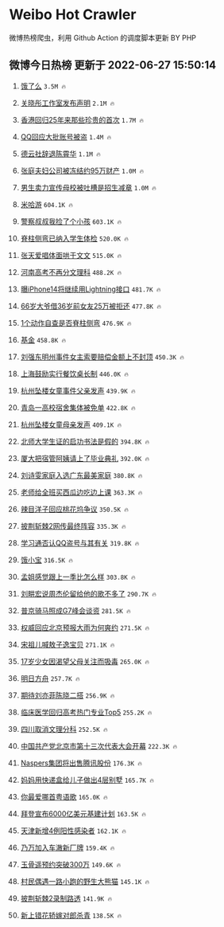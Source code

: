 # Weibo Hot Crawler 



微博热榜爬虫，利用 Github Action 的调度脚本更新 BY PHP 


## 微博今日热榜 更新于 2022-06-27 15:50:14 
1. [饿了么](https://s.weibo.com/weibo?q=%E9%A5%BF%E4%BA%86%E4%B9%88&Refer=top) `3.5M 🔥` 

1. [关晓彤工作室发布声明](https://s.weibo.com/weibo?q=%23%E5%85%B3%E6%99%93%E5%BD%A4%E5%B7%A5%E4%BD%9C%E5%AE%A4%E5%8F%91%E5%B8%83%E5%A3%B0%E6%98%8E%23&Refer=top) `2.1M 🔥` 

1. [香港回归25年来那些珍贵的首次](https://s.weibo.com/weibo?q=%23%E9%A6%99%E6%B8%AF%E5%9B%9E%E5%BD%9225%E5%B9%B4%E6%9D%A5%E9%82%A3%E4%BA%9B%E7%8F%8D%E8%B4%B5%E7%9A%84%E9%A6%96%E6%AC%A1%23&Refer=top) `1.7M 🔥` 

1. [QQ回应大批账号被盗](https://s.weibo.com/weibo?q=%23QQ%E5%9B%9E%E5%BA%94%E5%A4%A7%E6%89%B9%E8%B4%A6%E5%8F%B7%E8%A2%AB%E7%9B%97%23&Refer=top) `1.4M 🔥` 

1. [德云社辞退陈霄华](https://s.weibo.com/weibo?q=%23%E5%BE%B7%E4%BA%91%E7%A4%BE%E8%BE%9E%E9%80%80%E9%99%88%E9%9C%84%E5%8D%8E%23&Refer=top) `1.1M 🔥` 

1. [张庭夫妇公司被冻结约95万财产](https://s.weibo.com/weibo?q=%23%E5%BC%A0%E5%BA%AD%E5%A4%AB%E5%A6%87%E5%85%AC%E5%8F%B8%E8%A2%AB%E5%86%BB%E7%BB%93%E7%BA%A695%E4%B8%87%E8%B4%A2%E4%BA%A7%23&Refer=top) `1.0M 🔥` 

1. [男生卖力宣传母校被吐槽是招生减章](https://s.weibo.com/weibo?q=%23%E7%94%B7%E7%94%9F%E5%8D%96%E5%8A%9B%E5%AE%A3%E4%BC%A0%E6%AF%8D%E6%A0%A1%E8%A2%AB%E5%90%90%E6%A7%BD%E6%98%AF%E6%8B%9B%E7%94%9F%E5%87%8F%E7%AB%A0%23&Refer=top) `1.0M 🔥` 

1. [米哈游](https://s.weibo.com/weibo?q=%E7%B1%B3%E5%93%88%E6%B8%B8&Refer=top) `604.1K 🔥` 

1. [警察叔叔我捡了个小孩](https://s.weibo.com/weibo?q=%23%E8%AD%A6%E5%AF%9F%E5%8F%94%E5%8F%94%E6%88%91%E6%8D%A1%E4%BA%86%E4%B8%AA%E5%B0%8F%E5%AD%A9%23&Refer=top) `603.1K 🔥` 

1. [脊柱侧弯已纳入学生体检](https://s.weibo.com/weibo?q=%23%E8%84%8A%E6%9F%B1%E4%BE%A7%E5%BC%AF%E5%B7%B2%E7%BA%B3%E5%85%A5%E5%AD%A6%E7%94%9F%E4%BD%93%E6%A3%80%23&Refer=top) `520.0K 🔥` 

1. [张天爱唱体面哄于文文](https://s.weibo.com/weibo?q=%23%E5%BC%A0%E5%A4%A9%E7%88%B1%E5%94%B1%E4%BD%93%E9%9D%A2%E5%93%84%E4%BA%8E%E6%96%87%E6%96%87%23&Refer=top) `515.0K 🔥` 

1. [河南高考不再分文理科](https://s.weibo.com/weibo?q=%23%E6%B2%B3%E5%8D%97%E9%AB%98%E8%80%83%E4%B8%8D%E5%86%8D%E5%88%86%E6%96%87%E7%90%86%E7%A7%91%23&Refer=top) `488.2K 🔥` 

1. [曝iPhone14将继续用Lightning接口](https://s.weibo.com/weibo?q=%23%E6%9B%9DiPhone14%E5%B0%86%E7%BB%A7%E7%BB%AD%E7%94%A8Lightning%E6%8E%A5%E5%8F%A3%23&Refer=top) `481.7K 🔥` 

1. [66岁大爷借36岁前女友25万被拒还](https://s.weibo.com/weibo?q=%2366%E5%B2%81%E5%A4%A7%E7%88%B7%E5%80%9F36%E5%B2%81%E5%89%8D%E5%A5%B3%E5%8F%8B25%E4%B8%87%E8%A2%AB%E6%8B%92%E8%BF%98%23&Refer=top) `477.8K 🔥` 

1. [1个动作自查是否脊柱侧弯](https://s.weibo.com/weibo?q=%231%E4%B8%AA%E5%8A%A8%E4%BD%9C%E8%87%AA%E6%9F%A5%E6%98%AF%E5%90%A6%E8%84%8A%E6%9F%B1%E4%BE%A7%E5%BC%AF%23&Refer=top) `476.9K 🔥` 

1. [基金](https://s.weibo.com/weibo?q=%E5%9F%BA%E9%87%91&Refer=top) `458.8K 🔥` 

1. [刘强东明州事件女主索要赔偿金额上不封顶](https://s.weibo.com/weibo?q=%23%E5%88%98%E5%BC%BA%E4%B8%9C%E6%98%8E%E5%B7%9E%E4%BA%8B%E4%BB%B6%E5%A5%B3%E4%B8%BB%E7%B4%A2%E8%A6%81%E8%B5%94%E5%81%BF%E9%87%91%E9%A2%9D%E4%B8%8A%E4%B8%8D%E5%B0%81%E9%A1%B6%23&Refer=top) `450.3K 🔥` 

1. [上海鼓励实行餐饮桌长制](https://s.weibo.com/weibo?q=%23%E4%B8%8A%E6%B5%B7%E9%BC%93%E5%8A%B1%E5%AE%9E%E8%A1%8C%E9%A4%90%E9%A5%AE%E6%A1%8C%E9%95%BF%E5%88%B6%23&Refer=top) `446.0K 🔥` 

1. [杭州坠楼女童事件父亲发声](https://s.weibo.com/weibo?q=%23%E6%9D%AD%E5%B7%9E%E5%9D%A0%E6%A5%BC%E5%A5%B3%E7%AB%A5%E4%BA%8B%E4%BB%B6%E7%88%B6%E4%BA%B2%E5%8F%91%E5%A3%B0%23&Refer=top) `439.9K 🔥` 

1. [青岛一高校宿舍集体被免单](https://s.weibo.com/weibo?q=%23%E9%9D%92%E5%B2%9B%E4%B8%80%E9%AB%98%E6%A0%A1%E5%AE%BF%E8%88%8D%E9%9B%86%E4%BD%93%E8%A2%AB%E5%85%8D%E5%8D%95%23&Refer=top) `422.8K 🔥` 

1. [杭州坠楼女童母亲发声](https://s.weibo.com/weibo?q=%23%E6%9D%AD%E5%B7%9E%E5%9D%A0%E6%A5%BC%E5%A5%B3%E7%AB%A5%E6%AF%8D%E4%BA%B2%E5%8F%91%E5%A3%B0%23&Refer=top) `409.1K 🔥` 

1. [北师大学生证的启功书法是假的](https://s.weibo.com/weibo?q=%23%E5%8C%97%E5%B8%88%E5%A4%A7%E5%AD%A6%E7%94%9F%E8%AF%81%E7%9A%84%E5%90%AF%E5%8A%9F%E4%B9%A6%E6%B3%95%E6%98%AF%E5%81%87%E7%9A%84%23&Refer=top) `394.8K 🔥` 

1. [厦大把宿管阿姨请上了毕业典礼](https://s.weibo.com/weibo?q=%23%E5%8E%A6%E5%A4%A7%E6%8A%8A%E5%AE%BF%E7%AE%A1%E9%98%BF%E5%A7%A8%E8%AF%B7%E4%B8%8A%E4%BA%86%E6%AF%95%E4%B8%9A%E5%85%B8%E7%A4%BC%23&Refer=top) `392.0K 🔥` 

1. [刘诗雯家庭入选广东最美家庭](https://s.weibo.com/weibo?q=%23%E5%88%98%E8%AF%97%E9%9B%AF%E5%AE%B6%E5%BA%AD%E5%85%A5%E9%80%89%E5%B9%BF%E4%B8%9C%E6%9C%80%E7%BE%8E%E5%AE%B6%E5%BA%AD%23&Refer=top) `380.8K 🔥` 

1. [老师给全班买西瓜边吃边上课](https://s.weibo.com/weibo?q=%23%E8%80%81%E5%B8%88%E7%BB%99%E5%85%A8%E7%8F%AD%E4%B9%B0%E8%A5%BF%E7%93%9C%E8%BE%B9%E5%90%83%E8%BE%B9%E4%B8%8A%E8%AF%BE%23&Refer=top) `363.3K 🔥` 

1. [辣目洋子回应桃花坞争议](https://s.weibo.com/weibo?q=%23%E8%BE%A3%E7%9B%AE%E6%B4%8B%E5%AD%90%E5%9B%9E%E5%BA%94%E6%A1%83%E8%8A%B1%E5%9D%9E%E4%BA%89%E8%AE%AE%23&Refer=top) `350.5K 🔥` 

1. [披荆斩棘2网传最终阵容](https://s.weibo.com/weibo?q=%23%E6%8A%AB%E8%8D%86%E6%96%A9%E6%A3%982%E7%BD%91%E4%BC%A0%E6%9C%80%E7%BB%88%E9%98%B5%E5%AE%B9%23&Refer=top) `335.3K 🔥` 

1. [学习通否认QQ盗号与其有关](https://s.weibo.com/weibo?q=%23%E5%AD%A6%E4%B9%A0%E9%80%9A%E5%90%A6%E8%AE%A4QQ%E7%9B%97%E5%8F%B7%E4%B8%8E%E5%85%B6%E6%9C%89%E5%85%B3%23&Refer=top) `319.8K 🔥` 

1. [饿小宝](https://s.weibo.com/weibo?q=%E9%A5%BF%E5%B0%8F%E5%AE%9D&Refer=top) `316.5K 🔥` 

1. [孟姐感觉跟上一季比怎么样](https://s.weibo.com/weibo?q=%23%E5%AD%9F%E5%A7%90%E6%84%9F%E8%A7%89%E8%B7%9F%E4%B8%8A%E4%B8%80%E5%AD%A3%E6%AF%94%E6%80%8E%E4%B9%88%E6%A0%B7%23&Refer=top) `303.8K 🔥` 

1. [刘畊宏说周杰伦留给他的歌不多了](https://s.weibo.com/weibo?q=%23%E5%88%98%E7%95%8A%E5%AE%8F%E8%AF%B4%E5%91%A8%E6%9D%B0%E4%BC%A6%E7%95%99%E7%BB%99%E4%BB%96%E7%9A%84%E6%AD%8C%E4%B8%8D%E5%A4%9A%E4%BA%86%23&Refer=top) `290.7K 🔥` 

1. [普京骑马照成G7峰会谈资](https://s.weibo.com/weibo?q=%23%E6%99%AE%E4%BA%AC%E9%AA%91%E9%A9%AC%E7%85%A7%E6%88%90G7%E5%B3%B0%E4%BC%9A%E8%B0%88%E8%B5%84%23&Refer=top) `281.5K 🔥` 

1. [权威回应北京预报大雨为何爽约](https://s.weibo.com/weibo?q=%23%E6%9D%83%E5%A8%81%E5%9B%9E%E5%BA%94%E5%8C%97%E4%BA%AC%E9%A2%84%E6%8A%A5%E5%A4%A7%E9%9B%A8%E4%B8%BA%E4%BD%95%E7%88%BD%E7%BA%A6%23&Refer=top) `271.5K 🔥` 

1. [宋祖儿喊敖子逸宝贝](https://s.weibo.com/weibo?q=%23%E5%AE%8B%E7%A5%96%E5%84%BF%E5%96%8A%E6%95%96%E5%AD%90%E9%80%B8%E5%AE%9D%E8%B4%9D%23&Refer=top) `271.1K 🔥` 

1. [17岁少女因渴望父母关注而吸毒](https://s.weibo.com/weibo?q=%2317%E5%B2%81%E5%B0%91%E5%A5%B3%E5%9B%A0%E6%B8%B4%E6%9C%9B%E7%88%B6%E6%AF%8D%E5%85%B3%E6%B3%A8%E8%80%8C%E5%90%B8%E6%AF%92%23&Refer=top) `265.0K 🔥` 

1. [明日方舟](https://s.weibo.com/weibo?q=%23%E6%98%8E%E6%97%A5%E6%96%B9%E8%88%9F%23&Refer=top) `257.7K 🔥` 

1. [期待刘亦菲陈晓二搭](https://s.weibo.com/weibo?q=%23%E6%9C%9F%E5%BE%85%E5%88%98%E4%BA%A6%E8%8F%B2%E9%99%88%E6%99%93%E4%BA%8C%E6%90%AD%23&Refer=top) `256.9K 🔥` 

1. [临床医学回归高考热门专业Top5](https://s.weibo.com/weibo?q=%23%E4%B8%B4%E5%BA%8A%E5%8C%BB%E5%AD%A6%E5%9B%9E%E5%BD%92%E9%AB%98%E8%80%83%E7%83%AD%E9%97%A8%E4%B8%93%E4%B8%9ATop5%23&Refer=top) `255.2K 🔥` 

1. [四川取消文理分科](https://s.weibo.com/weibo?q=%23%E5%9B%9B%E5%B7%9D%E5%8F%96%E6%B6%88%E6%96%87%E7%90%86%E5%88%86%E7%A7%91%23&Refer=top) `252.5K 🔥` 

1. [中国共产党北京市第十三次代表大会开幕](https://s.weibo.com/weibo?q=%23%E4%B8%AD%E5%9B%BD%E5%85%B1%E4%BA%A7%E5%85%9A%E5%8C%97%E4%BA%AC%E5%B8%82%E7%AC%AC%E5%8D%81%E4%B8%89%E6%AC%A1%E4%BB%A3%E8%A1%A8%E5%A4%A7%E4%BC%9A%E5%BC%80%E5%B9%95%23&Refer=top) `222.3K 🔥` 

1. [Naspers集团将出售腾讯股份](https://s.weibo.com/weibo?q=%23Naspers%E9%9B%86%E5%9B%A2%E5%B0%86%E5%87%BA%E5%94%AE%E8%85%BE%E8%AE%AF%E8%82%A1%E4%BB%BD%23&Refer=top) `176.3K 🔥` 

1. [妈妈用快递盒给儿子做出4层别墅](https://s.weibo.com/weibo?q=%23%E5%A6%88%E5%A6%88%E7%94%A8%E5%BF%AB%E9%80%92%E7%9B%92%E7%BB%99%E5%84%BF%E5%AD%90%E5%81%9A%E5%87%BA4%E5%B1%82%E5%88%AB%E5%A2%85%23&Refer=top) `165.7K 🔥` 

1. [你最爱哪首粤语歌](https://s.weibo.com/weibo?q=%23%E4%BD%A0%E6%9C%80%E7%88%B1%E5%93%AA%E9%A6%96%E7%B2%A4%E8%AF%AD%E6%AD%8C%23&Refer=top) `165.0K 🔥` 

1. [拜登宣布6000亿美元基建计划](https://s.weibo.com/weibo?q=%23%E6%8B%9C%E7%99%BB%E5%AE%A3%E5%B8%836000%E4%BA%BF%E7%BE%8E%E5%85%83%E5%9F%BA%E5%BB%BA%E8%AE%A1%E5%88%92%23&Refer=top) `163.5K 🔥` 

1. [天津新增4例阳性感染者](https://s.weibo.com/weibo?q=%23%E5%A4%A9%E6%B4%A5%E6%96%B0%E5%A2%9E4%E4%BE%8B%E9%98%B3%E6%80%A7%E6%84%9F%E6%9F%93%E8%80%85%23&Refer=top) `162.1K 🔥` 

1. [乃万加入车澈新厂牌](https://s.weibo.com/weibo?q=%23%E4%B9%83%E4%B8%87%E5%8A%A0%E5%85%A5%E8%BD%A6%E6%BE%88%E6%96%B0%E5%8E%82%E7%89%8C%23&Refer=top) `159.4K 🔥` 

1. [玉骨遥预约突破300万](https://s.weibo.com/weibo?q=%23%E7%8E%89%E9%AA%A8%E9%81%A5%E9%A2%84%E7%BA%A6%E7%AA%81%E7%A0%B4300%E4%B8%87%23&Refer=top) `149.6K 🔥` 

1. [村民偶遇一路小跑的野生大熊猫](https://s.weibo.com/weibo?q=%23%E6%9D%91%E6%B0%91%E5%81%B6%E9%81%87%E4%B8%80%E8%B7%AF%E5%B0%8F%E8%B7%91%E7%9A%84%E9%87%8E%E7%94%9F%E5%A4%A7%E7%86%8A%E7%8C%AB%23&Refer=top) `145.1K 🔥` 

1. [披荆斩棘2录制路透](https://s.weibo.com/weibo?q=%23%E6%8A%AB%E8%8D%86%E6%96%A9%E6%A3%982%E5%BD%95%E5%88%B6%E8%B7%AF%E9%80%8F%23&Refer=top) `141.9K 🔥` 

1. [新上错花轿嫁对郎杀青](https://s.weibo.com/weibo?q=%23%E6%96%B0%E4%B8%8A%E9%94%99%E8%8A%B1%E8%BD%BF%E5%AB%81%E5%AF%B9%E9%83%8E%E6%9D%80%E9%9D%92%23&Refer=top) `138.5K 🔥` 

